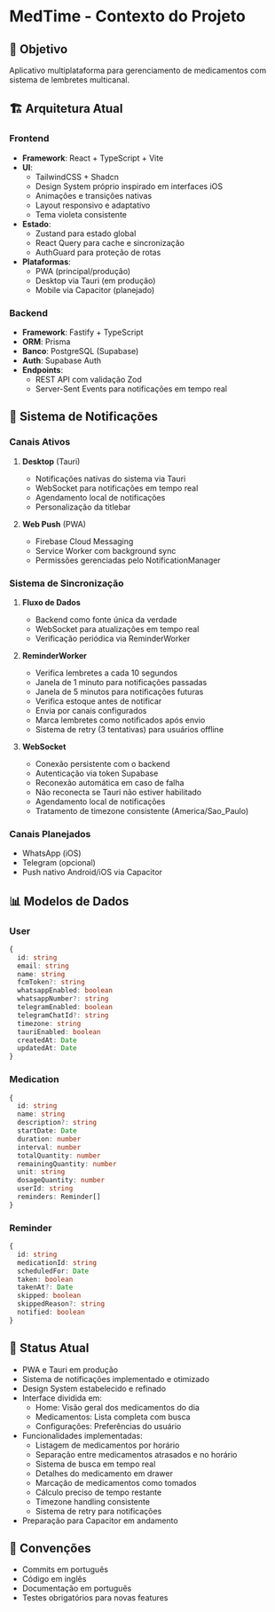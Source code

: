 # MedTime - Contexto do Projeto

## 🎯 Objetivo
Aplicativo multiplataforma para gerenciamento de medicamentos com sistema de lembretes multicanal.

## 🏗️ Arquitetura Atual

### Frontend
- **Framework**: React + TypeScript + Vite
- **UI**: 
  - TailwindCSS + Shadcn
  - Design System próprio inspirado em interfaces iOS
  - Animações e transições nativas
  - Layout responsivo e adaptativo
  - Tema violeta consistente
- **Estado**: 
  - Zustand para estado global
  - React Query para cache e sincronização
  - AuthGuard para proteção de rotas
- **Plataformas**:
  - PWA (principal/produção)
  - Desktop via Tauri (em produção)
  - Mobile via Capacitor (planejado)

### Backend
- **Framework**: Fastify + TypeScript
- **ORM**: Prisma
- **Banco**: PostgreSQL (Supabase)
- **Auth**: Supabase Auth
- **Endpoints**:
  - REST API com validação Zod
  - Server-Sent Events para notificações em tempo real

## 📱 Sistema de Notificações

### Canais Ativos
1. **Desktop** (Tauri)
   - Notificações nativas do sistema via Tauri
   - WebSocket para notificações em tempo real
   - Agendamento local de notificações
   - Personalização da titlebar

2. **Web Push** (PWA)
   - Firebase Cloud Messaging
   - Service Worker com background sync
   - Permissões gerenciadas pelo NotificationManager

### Sistema de Sincronização
1. **Fluxo de Dados**
   - Backend como fonte única da verdade
   - WebSocket para atualizações em tempo real
   - Verificação periódica via ReminderWorker

2. **ReminderWorker**
   - Verifica lembretes a cada 10 segundos
   - Janela de 1 minuto para notificações passadas
   - Janela de 5 minutos para notificações futuras
   - Verifica estoque antes de notificar
   - Envia por canais configurados
   - Marca lembretes como notificados após envio
   - Sistema de retry (3 tentativas) para usuários offline

3. **WebSocket**
   - Conexão persistente com o backend
   - Autenticação via token Supabase
   - Reconexão automática em caso de falha
   - Não reconecta se Tauri não estiver habilitado
   - Agendamento local de notificações
   - Tratamento de timezone consistente (America/Sao_Paulo)

### Canais Planejados
- WhatsApp (iOS)
- Telegram (opcional)
- Push nativo Android/iOS via Capacitor

## 📊 Modelos de Dados

### User
```typescript
{
  id: string
  email: string
  name: string
  fcmToken?: string
  whatsappEnabled: boolean
  whatsappNumber?: string
  telegramEnabled: boolean
  telegramChatId?: string
  timezone: string
  tauriEnabled: boolean
  createdAt: Date
  updatedAt: Date
}
```

### Medication
```typescript
{
  id: string
  name: string
  description?: string
  startDate: Date
  duration: number
  interval: number
  totalQuantity: number
  remainingQuantity: number
  unit: string
  dosageQuantity: number
  userId: string
  reminders: Reminder[]
}
```

### Reminder
```typescript
{
  id: string
  medicationId: string
  scheduledFor: Date
  taken: boolean
  takenAt?: Date
  skipped: boolean
  skippedReason?: string
  notified: boolean
}
```

## 🔄 Status Atual
- PWA e Tauri em produção
- Sistema de notificações implementado e otimizado
- Design System estabelecido e refinado
- Interface dividida em:
  - Home: Visão geral dos medicamentos do dia
  - Medicamentos: Lista completa com busca
  - Configurações: Preferências do usuário
- Funcionalidades implementadas:
  - Listagem de medicamentos por horário
  - Separação entre medicamentos atrasados e no horário
  - Sistema de busca em tempo real
  - Detalhes do medicamento em drawer
  - Marcação de medicamentos como tomados
  - Cálculo preciso de tempo restante
  - Timezone handling consistente
  - Sistema de retry para notificações
- Preparação para Capacitor em andamento

## 📝 Convenções
- Commits em português
- Código em inglês
- Documentação em português
- Testes obrigatórios para novas features 